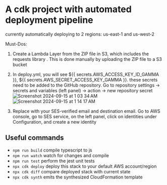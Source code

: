 # A cdk project with automated deployment pipeline

currently automatically deploying to 2 regions: us-east-1 and us-west-2

Must-Dos:

1. Create a Lambda Layer from the ZIP file in S3, which includes the requests library
. This is done manually by uploading the ZIP file to a S3 bucket
2. In deploy.yml, you will see ${{ secrets.AWS_ACCESS_KEY_ID_GAMMA }}, ${{ secrets.AWS_SECRET_ACCESS_KEY_GAMMA }}. these secrets need to be added to the GitHub repository. Go to repository settings -> secrets and variables (left panel) -> action -> new repository secret
![Screenshot 2024-09-15 at 1 03 34 AM](https://github.com/user-attachments/assets/2b59d550-585a-4138-9e6e-3099b78f043a)
![Screenshot 2024-09-15 at 1 14 17 AM](https://github.com/user-attachments/assets/c64a9ddd-f895-41ce-9aaa-740751518c37)

3. Replace with your SES-verified email and destination email. Go to AWS console, go to SES service, on the left panel,
   click on identities under Configuration, and create a new identity
## Useful commands

* `npm run build`   compile typescript to js
* `npm run watch`   watch for changes and compile
* `npm run test`    perform the jest unit tests
* `npx cdk deploy`  deploy this stack to your default AWS account/region
* `npx cdk diff`    compare deployed stack with current state
* `npx cdk synth`   emits the synthesized CloudFormation template

